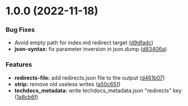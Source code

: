 # 1.0.0 (2022-11-18)


### Bug Fixes

* Avoid empty path for index.md redirect target ([d9dfadc](https://gitlab.com/sennder/engineering-effectiveness/devx/python-mkdocs-redirects/commit/d9dfadc115566fbfd10a0736a313e2c20f9fe94a))
* **json-syntax:** fix parameter inversion in json.dump ([d83406a](https://gitlab.com/sennder/engineering-effectiveness/devx/python-mkdocs-redirects/commit/d83406a471a3b1567c28d774b7c2bdaa5fae8ccc))


### Features

* **redirects-file:** add redirects.json file to the output ([d461b07](https://gitlab.com/sennder/engineering-effectiveness/devx/python-mkdocs-redirects/commit/d461b076c10ebf2cde166d39ef8fe6ea4113912c))
* **strip:** remove old useless writes ([a50c651](https://gitlab.com/sennder/engineering-effectiveness/devx/python-mkdocs-redirects/commit/a50c651cc5f64a1ec53f043d967a855dd0ca8516))
* **techdocs_metadata:** write techdocs_metadata.json "redirects" key ([1a8cb6f](https://gitlab.com/sennder/engineering-effectiveness/devx/python-mkdocs-redirects/commit/1a8cb6f59b88d159975010ef6404d2622191baac))
